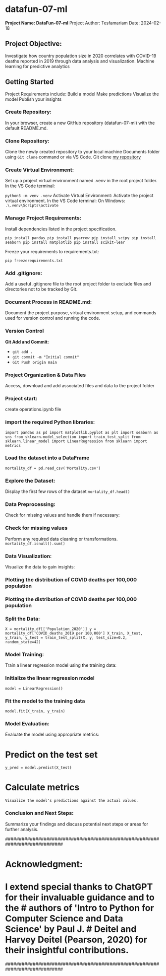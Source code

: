 # **datafun-07-ml**

**Project Name: DataFun-07-ml**
Project Author: Tesfamariam
Date: 2024-02-18

## **Project Objective:**
Investigate how country population size in 2020 correlates with COVID-19 deaths reported in 2019 through data analysis and visualization.
Machine learning for predictive analytics

## Getting Started
Project Requirements include:
Build a model
Make predictions
Visualize the model
Publish your insights

### **Create Repository:**
In your browser, create a new GitHub repository (datafun-07-ml) with the default README.md. 

### **Clone Repository:**
Clone the newly created repository to your local machine Documents folder using `Git clone` command or via VS Code.
Git clone [my repository](https://github.com/Tesfamariam100/datafun-07-ml)

### **Create Virtual Environment:**
Set up a project virtual environment named .venv in the root project folder. In the VS Code terminal:

`python3 -m venv .venv`
Activate Virtual Environment: Activate the project virtual environment. 
In the VS Code terminal:
On Windows:
`.\.venv\Scripts\activate`

### **Manage Project Requirements:**
Install dependencies listed in the project specification.

`pip install pandas
pip install pyarrow
pip install scipy
pip install seaborn
pip install matplotlib
pip install scikit-lear`

Freeze your requirements to requirements.txt:

`pip freezerequirements.txt`

### **Add .gitignore:**
Add a useful .gitignore file to the root project folder to exclude files and directories not to be tracked by Git.

### **Document Process in README.md:**
Document the project purpose, virtual environment setup, and commands used for version control and running the code.

### **Version Control**
**Git Add and Commit:**

 - `git add .`
 - `git commit -m "Initial commit"`
 - `Git Push origin main` 

### Project Organization & Data Files
Access, download and add associated files and data to the project folder

### Project start:
create operations.ipynb file
### import the required Python libraries:

`import pandas as pd
import matplotlib.pyplot as plt
import seaborn as sns
from sklearn.model_selection import train_test_split
from sklearn.linear_model import LinearRegression
from sklearn import metrics`

### Load the dataset into a DataFrame
`mortality_df = pd.read_csv('Mortality.csv')`

### Explore the Dataset:
Display the first few rows of the dataset
`mortality_df.head()`

### Data Preprocessing:
Check for missing values and handle them if necessary:

### Check for missing values
Perform any required data cleaning or transformations.
`mortality_df.isnull().sum()`

### Data Visualization:
Visualize the data to gain insights:
### Plotting the distribution of COVID deaths per 100,000 population

### Plotting the distribution of COVID deaths per 100,000 population

### Split the Data:

`X = mortality_df[['Population_2020']]
y = mortality_df['COVID_deaths_2019 per 100,000']
X_train, X_test, y_train, y_test = train_test_split(X, y, test_size=0.2, random_state=42)`

### Model Training:

Train a linear regression model using the training data:

### Initialize the linear regression model
`model = LinearRegression()`

### Fit the model to the training data
`model.fit(X_train, y_train)`

### Model Evaluation:
Evaluate the model using appropriate metrics:

# Predict on the test set
`y_pred = model.predict(X_test)`

# Calculate metrics

`Visualize the model's predictions against the actual values.`

### Conclusion and Next Steps:

Summarize your findings and discuss potential next steps or areas for further analysis.



#############################################################################
# Acknowledgment:
# I extend special thanks to ChatGPT for their invaluable guidance and to the  # authors of 'Intro to Python for Computer Science and Data Science' by Paul J. # Deitel and Harvey Deitel (Pearson, 2020) for their insightful contributions.
#############################################################################





